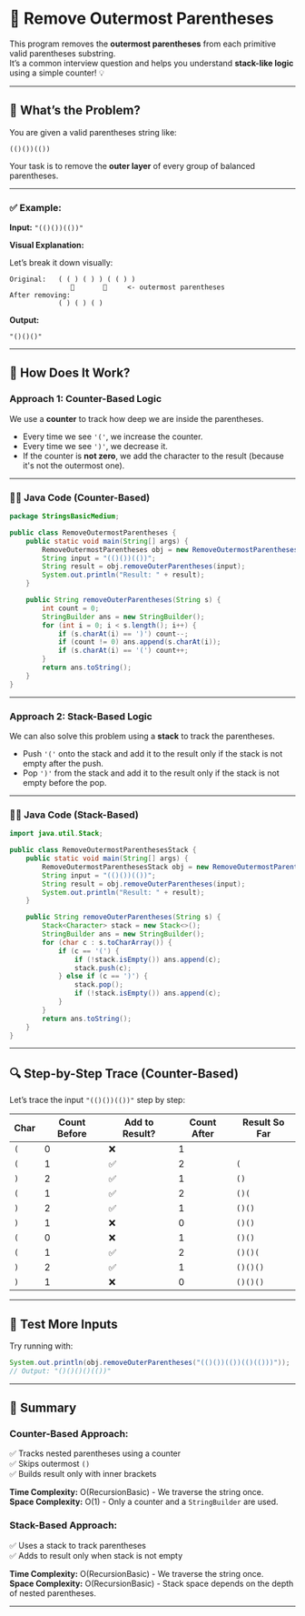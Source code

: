 
# 🧠 Remove Outermost Parentheses

This program removes the **outermost parentheses** from each primitive valid parentheses substring.  
It’s a common interview question and helps you understand **stack-like logic** using a simple counter! 💡

---

## 📌 What’s the Problem?

You are given a valid parentheses string like:

```
(()())(())
```

Your task is to remove the **outer layer** of every group of balanced parentheses.

---

### ✅ Example:

**Input:** `"(()())(())"`

**Visual Explanation:**

Let’s break it down visually:

```
Original:   ( ( ) ( ) ) ( ( ) )
               🔲       🔲     <- outermost parentheses
After removing:
            ( ) ( ) ( )
```

**Output:**  
```
"()()()"
```

---

## 🧠 How Does It Work?

### Approach 1: Counter-Based Logic

We use a **counter** to track how deep we are inside the parentheses.

- Every time we see `'('`, we increase the counter.
- Every time we see `')'`, we decrease it.
- If the counter is **not zero**, we add the character to the result (because it's not the outermost one).

---

### 👨‍💻 Java Code (Counter-Based)

```java
package StringsBasicMedium;

public class RemoveOutermostParentheses {
    public static void main(String[] args) {
        RemoveOutermostParentheses obj = new RemoveOutermostParentheses();
        String input = "(()())(())";
        String result = obj.removeOuterParentheses(input);
        System.out.println("Result: " + result);
    }

    public String removeOuterParentheses(String s) {
        int count = 0;
        StringBuilder ans = new StringBuilder();
        for (int i = 0; i < s.length(); i++) {
            if (s.charAt(i) == ')') count--;
            if (count != 0) ans.append(s.charAt(i));
            if (s.charAt(i) == '(') count++;
        }
        return ans.toString();
    }
}
```

---

### Approach 2: Stack-Based Logic

We can also solve this problem using a **stack** to track the parentheses.

- Push `'('` onto the stack and add it to the result only if the stack is not empty after the push.
- Pop `')'` from the stack and add it to the result only if the stack is not empty before the pop.

---

### 👨‍💻 Java Code (Stack-Based)

```java
import java.util.Stack;

public class RemoveOutermostParenthesesStack {
    public static void main(String[] args) {
        RemoveOutermostParenthesesStack obj = new RemoveOutermostParenthesesStack();
        String input = "(()())(())";
        String result = obj.removeOuterParentheses(input);
        System.out.println("Result: " + result);
    }

    public String removeOuterParentheses(String s) {
        Stack<Character> stack = new Stack<>();
        StringBuilder ans = new StringBuilder();
        for (char c : s.toCharArray()) {
            if (c == '(') {
                if (!stack.isEmpty()) ans.append(c);
                stack.push(c);
            } else if (c == ')') {
                stack.pop();
                if (!stack.isEmpty()) ans.append(c);
            }
        }
        return ans.toString();
    }
}
```

---

## 🔍 Step-by-Step Trace (Counter-Based)

Let’s trace the input `"(()())(())"` step by step:

| Char | Count Before | Add to Result? | Count After | Result So Far |
|------|--------------|----------------|-------------|---------------|
| `(`  | 0            | ❌             | 1           |               |
| `(`  | 1            | ✅             | 2           | `(`           |
| `)`  | 2            | ✅             | 1           | `()`          |
| `(`  | 1            | ✅             | 2           | `()(`         |
| `)`  | 2            | ✅             | 1           | `()()`        |
| `)`  | 1            | ❌             | 0           | `()()`        |
| `(`  | 0            | ❌             | 1           | `()()`        |
| `(`  | 1            | ✅             | 2           | `()()(`       |
| `)`  | 2            | ✅             | 1           | `()()()`      |
| `)`  | 1            | ❌             | 0           | `()()()`      |

---

## 🧪 Test More Inputs

Try running with:

```java
System.out.println(obj.removeOuterParentheses("(()())(())(()(()))"));
// Output: "()()()()(())"
```

---

## 🚀 Summary

### Counter-Based Approach:
✅ Tracks nested parentheses using a counter  
✅ Skips outermost `()`  
✅ Builds result only with inner brackets  

**Time Complexity:** O(RecursionBasic) - We traverse the string once.  
**Space Complexity:** O(1) - Only a counter and a `StringBuilder` are used.

### Stack-Based Approach:
✅ Uses a stack to track parentheses  
✅ Adds to result only when stack is not empty  

**Time Complexity:** O(RecursionBasic) - We traverse the string once.  
**Space Complexity:** O(RecursionBasic) - Stack space depends on the depth of nested parentheses.

---